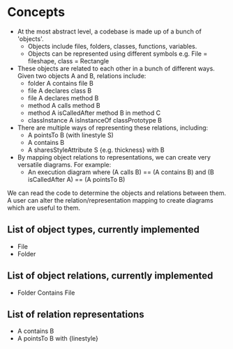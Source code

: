 # Concepts
- At the most abstract level, a codebase is made up of a bunch of 'objects'.
    - Objects include files, folders, classes, functions, variables.
    - Objects can be represented using different symbols e.g. File = fileshape, class = Rectangle
- These objects are related to each other in a bunch of different ways. Given two objects A and B, relations include:
    - folder A contains file B
    - file A declares class B
    - file A declares method B
    - method A calls method B
    - method A isCalledAfter method B in method C
    - classInstance A isInstanceOf classPrototype B
- There are multiple ways of representing these relations, including:
    - A pointsTo B (with linestyle S)
    - A contains B
    - A sharesStyleAttribute S {e.g. thickness} with  B
- By mapping object relations to representations, we can create very versatile diagrams. For example:
    - An execution diagram where (A calls B) == (A contains B) and (B isCalledAfter A) == (A pointsTo B)

We can read the code to determine the objects and relations between them. A user can alter the relation/representation mapping to create diagrams which are useful to them.

## List of object types, currently implemented
- File
- Folder

## List of object relations, currently implemented
- Folder Contains File

## List of relation representations
- A contains B
- A pointsTo B with {linestyle}
